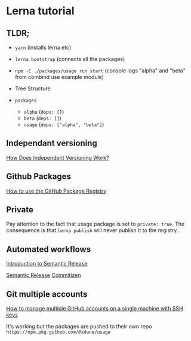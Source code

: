 # Lerna tutorial

## TLDR;

* `yarn` (installs lerna etc)
* `lerna bootstrap` (connects all the packages)
* `npm -C ./packages/usage run start` (console logs "alpha" and "beta" from combind use example module)

* Tree Structure

* `packages`
  * `alpha` (`deps: []`)
  * `beta` (`deps: []`)
  * `usage` (`deps: ["alpha", "beta"]`)

## Independant versioning

[How Does Independent Versioning Work?](https://samhogy.co.uk/2018/08/lerna-independent-mode-with-semver.html#how-does-independent-versioning-work)

## Github Packages

[How to use the GitHub Package Registry](https://youtu.be/2-77KhGWlRg)

## Private

Pay attention to the fact that usage package is set to `private: true`. The consequence is that `lerna publish` will never publish it to the registry.

## Automated workflows

[Introduction to Semantic Release](https://blog.greenkeeper.io/introduction-to-semantic-release-33f73b117c8)

[Semantic Release](https://github.com/semantic-release)
[Commitizen](https://github.com/commitizen/cz-cli)

## Git multiple accounts

[How to manage multiple GitHub accounts on a single machine with SSH keys](https://www.freecodecamp.org/news/manage-multiple-github-accounts-the-ssh-way-2dadc30ccaca/)

It's working but the packages are pushed to their own repo `https://npm.pkg.github.com/@xdune/usage`
